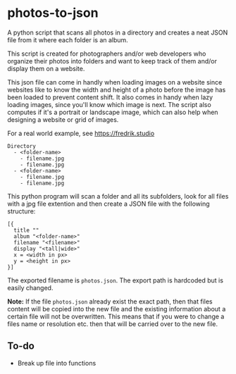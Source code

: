 # photos-to-json
A python script that scans all photos in a directory and creates a neat JSON file from it where each folder is an album. 

This script is created for photographers and/or web developers who organize their photos into folders and want to keep track of them and/or display them on a website. 

This json file can come in handly when loading images on a website since websites like to know the width and height of a photo before the image has been loaded to prevent content shift. It also comes in handy when lazy loading images, since you'll know which image is next. The script also computes if it's a portrait or landscape image, which can also help when designing a website or grid of images.

For a real world example, see https://fredrik.studio

```
Directory
  - <folder-name>
    - filename.jpg
    - filename.jpg
  - <folder-name>
    - filename.jpg
    - filename.jpg
```

This python program will scan a folder and all its subfolders, look for all files with a jpg file extention and then create a JSON file with the following structure:
```
[{
  title ""
  album "<folder-name>"
  filename "<filename>"
  display "<tall|wide>"
  x = <width in px>
  y = <height in px>
}]
```
The exported filename is `photos.json`. The export path is hardcoded but is easily changed. 

**Note:** If the file `photos.json` already exist the exact path, then that files content will be copied into the new file and the existing information about a certain file will not be overwritten. This means that if you were to change a files name or resolution etc. then that will be carried over to the new file.  

## To-do
- Break up file into functions

